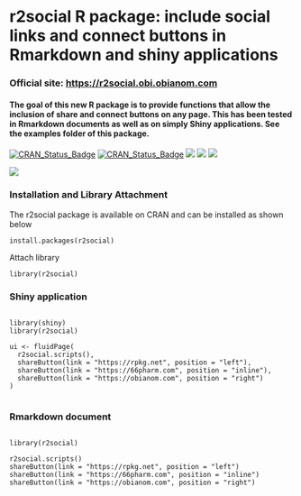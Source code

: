 # r2social R package: include social links and connect buttons in Rmarkdown and shiny applications

### Official site: https://r2social.obi.obianom.com

#### The goal of this new R package is to provide functions that allow the inclusion of share and connect buttons on any page. This has been tested in Rmarkdown documents as well as on simply Shiny applications. See the examples folder of this package.

[![CRAN\_Status\_Badge](https://img.shields.io/badge/rPkgNet-not_published-red)](https://rnetwork.obi.obianom.com/package/r2social) [![CRAN\_Status\_Badge](https://www.r-pkg.org/badges/version/r2social)](https://cran.r-project.org/package=r2social) [![](https://cranlogs.r-pkg.org/badges/r2social)](https://cran.r-project.org/package=r2social)
[![](https://cranlogs.r-pkg.org/badges/last-week/r2social)](https://cran.r-project.org/package=r2social)
[![](https://cranlogs.r-pkg.org/badges/grand-total/r2social)](https://cran.r-project.org/package=r2social)




![](https://r2social.obi.obianom.com/r2social2.gif)

### Installation and Library Attachment

The r2social package is available on CRAN and can be installed as shown below

`install.packages(r2social)`

Attach library 

`library(r2social)`


### Shiny application

```{r}

library(shiny)
library(r2social)

ui <- fluidPage(
  r2social.scripts(),
  shareButton(link = "https://rpkg.net", position = "left"),
  shareButton(link = "https://66pharm.com", position = "inline"),
  shareButton(link = "https://obianom.com", position = "right")
)


```

### Rmarkdown document

```{r}

library(r2social)

r2social.scripts()
shareButton(link = "https://rpkg.net", position = "left")
shareButton(link = "https://66pharm.com", position = "inline")
shareButton(link = "https://obianom.com", position = "right")



```
